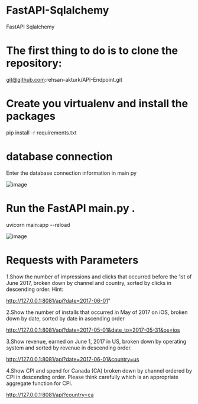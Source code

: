# FastAPI-Sqlalchemy
FastAPI Sqlalchemy



# The first thing to do is to clone the repository:
git@github.com:rehsan-akturk/API-Endpoint.git

# Create you virtualenv and install the packages
pip install -r requirements.txt


# database connection
Enter the database connection information in main py 

![image](https://user-images.githubusercontent.com/63419567/191960520-ceea04eb-8344-4589-a07a-61866f3cd7c2.png)




# Run the FastAPI main.py .


uvicorn main:app --reload

![image](https://user-images.githubusercontent.com/63419567/191960630-dceff03e-8996-40a9-97a3-ff0f7b007090.png)



# Requests with Parameters


1.Show the number of impressions and clicks that occurred before the 1st of June 2017,
broken down by channel and country, sorted by clicks in descending order. Hint:

http://127.0.0.1:8081/api?date=2017-06-01"


2.Show the number of installs that occurred in May of 2017 on iOS, broken down by date, sorted by date in ascending order

http://127.0.0.1:8081/api?date=2017-05-01&date_to=2017-05-31&os=ios

3.Show revenue, earned on June 1, 2017 in US, broken down by operating system and sorted by revenue in descending order.

http://127.0.0.1:8081/api?date=2017-06-01&country=us


4.Show CPI and spend for Canada (CA) broken down by channel ordered by CPI in descending order.
Please think carefully which is an appropriate aggregate function for CPI.


http://127.0.0.1:8081/api?country=ca


















